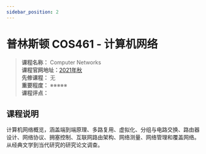 ```yaml
---
sidebar_position: 2
---
```


# 普林斯顿 COS461 - 计算机网络




>**课程名称：** Computer Networks  
**课程官网地址：**[2021年秋](https://www.cs.princeton.edu/courses/archive/fall21/cos461/)    
**先修课程：** 无  
**重要程度：** ※※※※※  
**课程评点：** 

## 课程说明
计算机网络概览，涵盖端到端原理、多路复用、虚拟化、分组与电路交换、路由器设计、网络协议、拥塞控制、互联网路由架构、网络测量、网络管理和覆盖网络。从经典文学到当代研究的研究论文调查。


